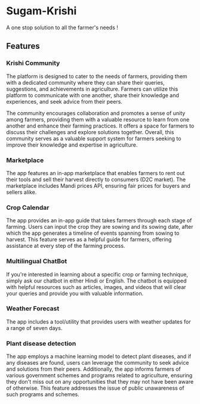 # Sugam-Krishi
A one stop solution to all the farmer's needs !

## Features
### Krishi Community
The platform is designed to cater to the needs of farmers, providing them with a dedicated community where they can share their queries, suggestions, and achievements in agriculture. Farmers can utilize this platform to communicate with one another, share their knowledge and experiences, and seek advice from their peers.

The community encourages collaboration and promotes a sense of unity among farmers, providing them with a valuable resource to learn from one another and enhance their farming practices. It offers a space for farmers to discuss their challenges and explore solutions together. Overall, this community serves as a valuable support system for farmers seeking to improve their knowledge and expertise in agriculture.

### Marketplace
The app features an in-app marketplace that enables farmers to rent out their tools and sell their harvest directly to consumers (D2C market). The marketplace includes Mandi prices API, ensuring fair prices for buyers and sellers alike.
### Crop Calendar
The app provides an in-app guide that takes farmers through each stage of farming. Users can input the crop they are sowing and its sowing date, after which the app generates a timeline of events spanning from sowing to harvest. This feature serves as a helpful guide for farmers, offering assistance at every step of the farming process.
### Multilingual ChatBot
If you're interested in learning about a specific crop or farming technique, simply ask our chatbot in either Hindi or English. The chatbot is equipped with helpful resources such as articles, images, and videos that will clear your queries and provide you with valuable information.
### Weather Forecast
The app includes a tool/utility that provides users with weather updates for a range of seven days.
### Plant disease detection
The app employs a machine learning model to detect plant diseases, and if any diseases are found, users can leverage the community to seek advice and solutions from their peers. Additionally, the app informs farmers of various government schemes and programs related to agriculture, ensuring they don't miss out on any opportunities that they may not have been aware of otherwise. This feature addresses the issue of public unawareness of such programs and schemes.